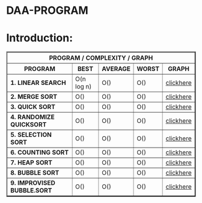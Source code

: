 # DAA-PROGRAM
<html> 
    <head></head>
    <body>
        <div>
            <h1>Introduction:</h1>
        </div>
        <table border="2"  width="600">
           <th colspan="5">PROGRAM / COMPLEXITY / GRAPH</th>
            <tr>
             <th>PROGRAM</th>
             <th> BEST </th>
             <th>AVERAGE</th>
             <th>WORST</th>
             <th>GRAPH</th>
            </tr>            
            <tr>            
               <td><b>1. LINEAR SEARCH</b></td>
               <td>O(n log n)</td>
               <td>O()</td>
               <td>O()</td>
               <td>
                <a href="book.xml" >clickhere</a>
               </td>
            </tr>
            <tr>
                <td><b>2. MERGE SORT</b></td>
                <td>O()</td>
                <td>O()</td>
                <td>O()</td>
                <td>
                 <a href="book.xml" >clickhere</a>
                </td>
            </tr>
            <tr>
                <td><b>3. QUICK SORT</b></td>
                <td>O()</td>
                <td>O()</td>
                <td>O()</td>
                <td>
                 <a href="book.xml" >clickhere</a>
                </td>
            </tr>
            <tr>
                <td><b>4. RANDOMIZE QUICKSORT</b></td>
                <td>O()</td>
                <td>O()</td>
                <td>O()</td>
                <td>
                 <a href="book.xml" >clickhere</a>
                </td>
            </tr>
            <tr>
                <td><b>5. SELECTION SORT</b></td>
                <td>O()</td>
                <td>O()</td>
                <td>O()</td>
                <td>
                 <a href="book.xml" >clickhere</a>
                </td>
            </tr> 
            <tr>
                <td><b>6. COUNTING SORT</b></td>
                <td>O()</td>
                <td>O()</td>
                <td>O()</td>
                <td>
                 <a href="book.xml" >clickhere</a>
                </td>
            </tr>
            <tr>
                <td><b>7. HEAP SORT</b></td>
                <td>O()</td>
                <td>O()</td>
                <td>O()</td>
                <td>
                 <a href="book.xml" >clickhere</a>
                </td>
            </tr>
            <tr>
                <td><b>8. BUBBLE SORT</b></td>
                <td>O()</td>
                <td>O()</td>
                <td>O()</td>
                <td>
                 <a href="book.xml" >clickhere</a>
                </td>
            </tr>
            <tr>
                <td><b>9. IMPROVISED BUBBLE.SORT</b></td>
                <td>O()</td>
                <td>O()</td>
                <td>O()</td>
                <td>
                 <a href="book.xml" >clickhere</a>
                </td>
            </tr>
        </table>
    </body>
</html>
